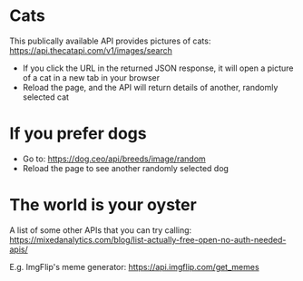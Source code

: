 # Cats
This publically available API provides pictures of cats: https://api.thecatapi.com/v1/images/search

* If you click the URL in the returned JSON response, it will open a picture of a cat in a new tab in your browser
* Reload the page, and the API will return details of another, randomly selected cat


# If you prefer dogs

* Go to: https://dog.ceo/api/breeds/image/random
* Reload the page to see another randomly selected dog


# The world is your oyster
A list of some other APIs that you can try calling: https://mixedanalytics.com/blog/list-actually-free-open-no-auth-needed-apis/

E.g. ImgFlip's meme generator: https://api.imgflip.com/get_memes
